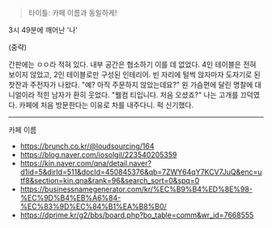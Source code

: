 > 타이틀: 카페 이름과 동일하게!

3시 49분에 깨어난 '나'

(중략)

간판에는 ㅇㅇ라 적혀 있다. 
내부 공간은 협소하기 이를 데 없었다. 4인 테이블은 전혀 보이지 않았고, 2인 테이블로만 구성된 인테리어.
빈 자리에 털썩 앉자마자 도자기로 된 찻잔과 주전자가 나왔다.
"예? 아직 주문하지 않았는데요?"
왼 가슴편에 달린 명찰에 대니얼이라 적힌 남자가 환히 웃었다.
"웰컴 티입니다. 처음 오셨죠?"
나는 고개를 끄덕였다. 카페에 처음 방문한다는 이유로 차를 내주다니. 퍽 신기했다.

***
카페 이름
- https://brunch.co.kr/@loudsourcing/164
- https://blog.naver.com/iosolgil/223540205359
- https://kin.naver.com/qna/detail.naver?d1id=5&dirId=511&docId=450845376&qb=7ZWY64qY7KCV7JuQ&enc=utf8&section=kin.qna&rank=96&search_sort=0&spq=0
- https://businessnamegenerator.com/kr/%EC%B9%B4%ED%8E%98-%EC%9D%B4%EB%A6%84-%EC%83%9D%EC%84%B1%EA%B8%B0/
- https://dprime.kr/g2/bbs/board.php?bo_table=comm&wr_id=7668555